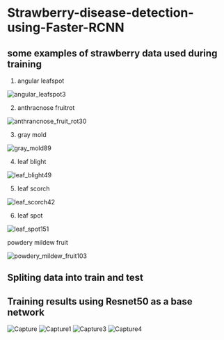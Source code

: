 # Strawberry-disease-detection-using-Faster-RCNN
## some examples of strawberry data used during training
1) angular leafspot

![angular_leafspot3](https://user-images.githubusercontent.com/26374302/62831186-3261f280-bc56-11e9-9c56-0cc6e82d78a2.jpg)

2) anthracnose fruitrot

![anthrancnose_fruit_rot30](https://user-images.githubusercontent.com/26374302/62831197-5291b180-bc56-11e9-9cea-71a943dd6539.jpg)

3) gray mold

![gray_mold89](https://user-images.githubusercontent.com/26374302/62831209-79e87e80-bc56-11e9-90c0-275c40062530.jpg)

4) leaf blight

![leaf_blight49](https://user-images.githubusercontent.com/26374302/62831223-a7352c80-bc56-11e9-92e0-51de2367ae00.jpg)

5) leaf scorch

![leaf_scorch42](https://user-images.githubusercontent.com/26374302/62831173-00e92700-bc56-11e9-8e9a-d0af1cc174e1.jpg)

6) leaf spot

![leaf_spot151](https://user-images.githubusercontent.com/26374302/62831235-cfbd2680-bc56-11e9-9335-d7bec1b917c6.jpg)

powdery mildew fruit

![powdery_mildew_fruit103](https://user-images.githubusercontent.com/26374302/62831244-f11e1280-bc56-11e9-9d6e-02b99df126ce.jpg)


## Spliting data into train and test
## Training results using Resnet50 as a base network

![Capture](https://user-images.githubusercontent.com/26374302/62830949-47d51d80-bc52-11e9-907c-50af4895beec.JPG)
![Capture1](https://user-images.githubusercontent.com/26374302/62830961-88349b80-bc52-11e9-987c-69d4fbbf8481.JPG)
![Capture3](https://user-images.githubusercontent.com/26374302/62830969-ab5f4b00-bc52-11e9-8ead-914fdb057c52.JPG)
![Capture4](https://user-images.githubusercontent.com/26374302/62830976-c0d47500-bc52-11e9-826c-010fdfcf237b.JPG)
